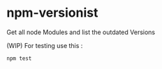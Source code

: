 # npm-versionist
Get all node Modules and list the outdated Versions


(WIP) For testing use this : 
```
npm test
```
